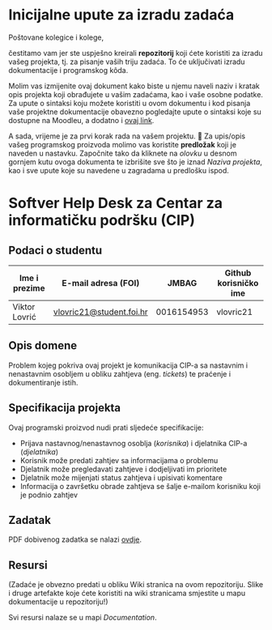 # Inicijalne upute za izradu zadaća
Poštovane kolegice i kolege, 

čestitamo vam jer ste uspješno kreirali **repozitorij** koji ćete koristiti za izradu vašeg projekta, tj. za pisanje vaših triju zadaća. To će uključivati izradu dokumentacije i programskog kôda.

Molim vas izmijenite ovaj dokument kako biste u njemu naveli naziv i kratak opis projekta koji obrađujete u vašim zadaćama, kao i vaše osobne podatke. Za upute o sintaksi koju možete koristiti u ovom dokumentu i kod pisanja vaše projektne dokumentacije obavezno pogledajte upute o sintaksi koje su dostupne na Moodleu, a dodatno i [ovaj link](https://guides.github.com/features/mastering-markdown/).

A sada, vrijeme je za prvi korak rada na vašem projektu. 🙂 Za upis/opis vašeg programskog proizvoda molimo vas koristite **predložak** koji je naveden u nastavku. Započnite tako da kliknete na *olovku* u desnom gornjem kutu ovoga dokumenta te izbrišite sve što je iznad _Naziva projekta_, kao i sve upute koje su navedene u zagradama u predlošku ispod.

# Softver Help Desk za Centar za informatičku podršku (CIP)

## Podaci o studentu

Ime i prezime | E-mail adresa (FOI)         | JMBAG     | Github korisničko ime
------------  | --------------------------- | --------- | ---------------------
Viktor Lovrić | vlovric21@student.foi.hr    | 0016154953 | vlovric21


## Opis domene
Problem kojeg pokriva ovaj projekt je komunikacija CIP-a sa nastavnim i nenastavnim osobljem u obliku zahtjeva (eng. *tickets*) te praćenje i dokumentiranje istih.

## Specifikacija projekta
Ovaj programski proizvod nudi prati sljedeće specifikacije:
* Prijava nastavnog/nenastavnog osoblja (*korisnika*) i djelatnika CIP-a (*djelatnika*)
* Korisnik može predati zahtjev sa informacijama o problemu
* Djelatnik može pregledavati zahtjeve i dodjeljivati im prioritete
* Djelatnik može mijenjati status zahtjeva i upisivati komentare
* Informacija o završetku obrade zahtjeva se šalje e-mailom korisniku koji je podnio zahtjev

## Zadatak
PDF dobivenog zadatka se nalazi [ovdje](https://github.com/foivz/pi2023-zadace-vlovric21/blob/master/Zadatak%20-%20Help%20Desk%20za%20CIP.pdf).

## Resursi
(Zadaće je obvezno predati u obliku Wiki stranica na ovom repozitoriju. Slike i druge artefakte koje ćete koristiti na wiki stranicama smjestite u mapu dokumentacije u repozitoriju!)

Svi resursi nalaze se u mapi _Documentation_.
